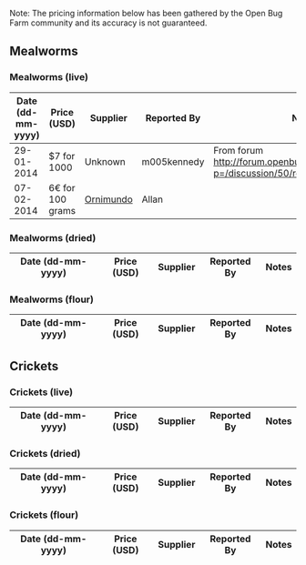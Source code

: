Note: The pricing information below has been gathered by the Open Bug Farm community and its accuracy is not guaranteed.

## Mealworms

### Mealworms (live)
Date (dd-mm-yyyy)|Price (USD)|Supplier|Reported By|Notes
-----------------|-----------|--------|-----------|-----
29-01-2014|$7 for 1000|Unknown|m005kennedy|From forum http://forum.openbugfarm.com/index.php?p=/discussion/50/retail-price-of-insect
07-02-2014|6€ for 100 grams|[Ornimundo](http://www.ornimundo.com/)|Allan
### Mealworms (dried)
Date (dd-mm-yyyy)|Price (USD)|Supplier|Reported By|Notes
-----------------|-----------|--------|-----------|-----

### Mealworms (flour)
Date (dd-mm-yyyy)|Price (USD)|Supplier|Reported By|Notes
-----------------|-----------|--------|-----------|-----

## Crickets

### Crickets (live)
Date (dd-mm-yyyy)|Price (USD)|Supplier|Reported By|Notes
-----------------|-----------|--------|-----------|-----

### Crickets (dried)
Date (dd-mm-yyyy)|Price (USD)|Supplier|Reported By|Notes
-----------------|-----------|--------|-----------|-----

### Crickets (flour)
Date (dd-mm-yyyy)|Price (USD)|Supplier|Reported By|Notes
-----------------|-----------|--------|-----------|-----
